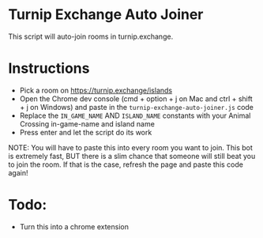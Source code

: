 # Turnip Exchange Auto Joiner
This script will auto-join rooms in turnip.exchange.

Instructions
============
- Pick a room on https://turnip.exchange/islands
- Open the Chrome dev console (cmd + option + j on Mac and ctrl + shift + j on Windows) and paste in the `turnip-exchange-auto-joiner.js` code
- Replace the `IN_GAME_NAME` AND `ISLAND_NAME` constants with your Animal Crossing in-game-name and island name
- Press enter and let the script do its work

NOTE: You will have to paste this into every room you want to join. This bot is extremely fast, BUT there is a slim chance that someone will still beat you to join the room. If that is the case, refresh the page and paste this code again!

Todo:
====
- Turn this into a chrome extension
